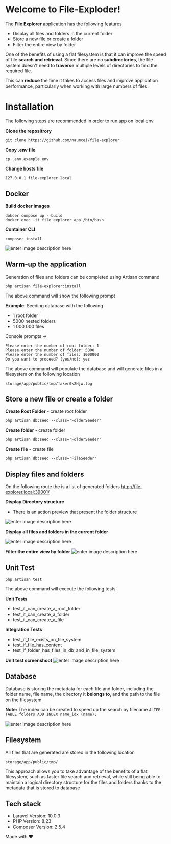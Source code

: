 # Welcome to File-Exploder!

The **File Explorer** application has the following features
- Display all files and folders in the current folder
- Store a new file or create a folder
- Filter the entire view by folder

One of the benefits of using a flat filesystem is that it can improve the speed of file **search and retrieval**. Since there are no **subdirectories**, the file system doesn't need to **traverse** multiple levels of directories to find the required file.

This can **reduce** the time it takes to access files and improve application performance, particularly when working with large numbers of files.


# Installation

The following steps are recommended in order to run app on local env

**Clone the repositrory**

    git clone https://github.com/naumcei/file-explorer

**Copy .env file**

    cp .env.example env

**Change hosts file**

    127.0.0.1 file-explorer.local

## Docker

**Build docker images**

    dokcer compose up --build
    docker exec -it file_explorer_app /bin/bash

**Container CLI**

    composer install


![enter image description here](https://raw.githubusercontent.com/naumcei/file-explorer/master/storage/screenshoots/docker.png)


## Warm-up the application

Generation of files and folders can be completed using Artisan command

    php artisan file-explorer:install

The above command will show the following prompt

**Example**: Seeding database with the following
- 1 root folder
- 5000 nested folders
- 1 000 000 files

Console prompts ->

    Please enter the number of root folder: 1
    Please enter the number of folder: 5000
    Please enter the number of files: 1000000
    Do you want to proceed? (yes/no): yes

The above command will populate the database and will generate files in a filesystem on the following location

    storage/app/public/tmp/faker0k2Njw.log

## Store a new file or create a folder

**Create Root Folder** - create root folder

    php artisan db:seed --class='FolderSeeder'

**Create folder** - create folder

    php artisan db:seed --class='FolderSeeder'

**Create file** - create file

    php artisan db:seed --class='FileSeeder'

## Display files and folders

On the following route the is a list of generated folders
http://file-explorer.local:39001/

**Display Directory structure**

- There is an action preview that present the folder structure

![enter image description here](https://raw.githubusercontent.com/naumcei/file-explorer/master/storage/screenshoots/ui_1.png)

**Display all files and folders in the current folder**

![enter image description here](https://raw.githubusercontent.com/naumcei/file-explorer/master/storage/screenshoots/ui_2.png)

**Filter the entire view by folder**
![enter image description here](https://raw.githubusercontent.com/naumcei/file-explorer/master/storage/screenshoots/ui_3.png)



## Unit Test

    php artisan test
The above command will execute the following tests

**Unit Tests**

- test_it_can_create_a_root_folder
- test_it_can_create_a_folder
- test_it_can_create_a_file

**Integration Tests**
- test_if_file_exists_on_file_system
- test_if_file_has_content
- test_if_folder_has_files_in_db_and_in_file_system

**Unit test screenshoot**
![enter image description here](https://raw.githubusercontent.com/naumcei/file-explorer/master/storage/screenshoots/unit_test.png)

## Database
Database is storing the metadata for each file and folder, including the folder name, file name, the directory it **belongs to**, and the path to the file on the filesystem

**Note:**
The index can be created to speed up the search by filename
`ALTER TABLE folders ADD INDEX name_idx (name);`

![enter image description here](https://raw.githubusercontent.com/naumcei/file-explorer/master/storage/screenshoots/db.png)

## Filesystem

All files that are generated are stored in the following location

    storage/app/public/tmp/

This approach allows you to take advantage of the benefits of a flat filesystem, such as faster file search and retrieval, while still being able to maintain a logical directory structure for the files and folders thanks to the metadata that is stored to database

## Tech stack

- Laravel Version: 10.0.3
- PHP Version: 8.23
- Composer Version: 2.5.4

Made with ❤️ 

